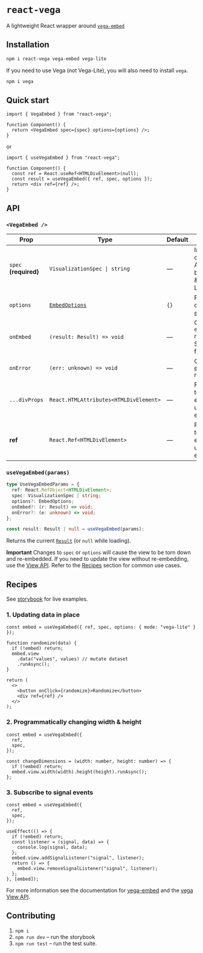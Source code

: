 # `react-vega`

A lightweight React wrapper around [`vega-embed`](https://github.com/vega/vega-embed)

## Installation

```bash
npm i react-vega vega-embed vega-lite
```
If you need to use Vega (not Vega-Lite), you will also need to install `vega`.

```bash
npm i vega
```

## Quick start

```tsx
import { VegaEmbed } from "react-vega";

function Component() {
  return <VegaEmbed spec={spec} options={options} />;
}
```

or

```tsx
import { useVegaEmbed } from "react-vega";

function Component() {
  const ref = React.useRef<HTMLDivElement>(null);
  const result = useVegaEmbed({ ref, spec, options });
  return <div ref={ref} />;
}
```

## API

### `<VegaEmbed />`

| Prop                  | Type                                   | Default | Notes                                                     |
| --------------------- | -------------------------------------- | ------- | --------------------------------------------------------- |
| `spec` **(required)** | `VisualizationSpec \| string`          | —       | Inline spec or URL. Accepts both Vega & Vega-Lite.        |
| `options`             | [`EmbedOptions`](https://vega.github.io/vega-embed/interfaces/EmbedOptions.html)                         | `{}`    | Passed directly to [`embed()`](https://vega.github.io/vega-embed/functions/default.html).                         |
| `onEmbed`             | `(result: Result) => void`             | —       | Called once `embed()` resolves. See [`Result`](https://vega.github.io/vega-embed/interfaces/Result.html) for details.                            |
| `onError`             | `(err: unknown) => void`               | —       | Called if [`embed()`](https://vega.github.io/vega-embed/functions/default.html) rejects.                          |
| `...divProps`         | `React.HTMLAttributes<HTMLDivElement>` | —       | Forwarded to the `<div>` element used for embedding.                        |
| **ref**               | `React.Ref<HTMLDivElement>`            | —       | Pass a ref to the `<div>` element used for embedding. |

### `useVegaEmbed(params)`

```ts
type UseVegaEmbedParams = {
  ref: React.RefObject<HTMLDivElement>;
  spec: VisualizationSpec | string;
  options?: EmbedOptions;
  onEmbed?: (r: Result) => void;
  onError?: (e: unknown) => void;
};

const result: Result | null = useVegaEmbed(params);
```

Returns the current [`Result`](https://vega.github.io/vega-embed/interfaces/Result.html) (or `null` while loading).

**Important** Changes to `spec` or `options` will cause the view to be torn down and re-embedded. If you need to update the view without re-embedding, use the [View API](https://vega.github.io/vega/docs/api/view). Refer to the [Recipes](#recipes) section for common use cases.

## Recipes

See [storybook](https://jakeadler.github.io/react-vega) for live examples.

### 1. Updating data in place

```tsx
const embed = useVegaEmbed({ ref, spec, options: { mode: "vega-lite" } });

function randomize(data) {
  if (!embed) return;
  embed.view
    .data("values", values) // mutate dataset
    .runAsync();
}

return (
  <>
    <button onClick={randomize}>Randomize</button>
    <div ref={ref} />
  </>
);
```

### 2. Programmatically changing width & height

```tsx
const embed = useVegaEmbed({
  ref,
  spec,
});

const changeDimensions = (width: number, height: number) => {
  if (!embed) return;
  embed.view.width(width).height(height).runAsync();
};
```
### 3. Subscribe to signal events

```tsx
const embed = useVegaEmbed({
  ref,
  spec,
});

useEffect(() => {
  if (!embed) return;
  const listener = (signal, data) => {
    console.log(signal, data);
  };
  embed.view.addSignalListener("signal", listener);
  return () => {
    embed.view.removeSignalListener("signal", listener);
  };
}, [embed]);

```

For more information see the documentation for [vega-embed](https://vega.github.io/vega-embed/) and the [vega View API](https://vega.github.io/vega/docs/api/view).

## Contributing

1. `npm i`
2. `npm run dev` – run the storybook
3. `npm run test` – run the test suite.
